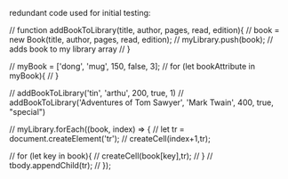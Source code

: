 redundant code used for initial testing:


// function addBookToLibrary(title, author, pages, read, edition){
//     book = new Book(title, author, pages, read, edition);
//     myLibrary.push(book); // adds book to my library array
// }


// myBook = ['dong', 'mug', 150, false, 3];
// for (let bookAttribute in myBook){
// }


// addBookToLibrary('tin', 'arthu', 200, true, 1)
// addBookToLibrary('Adventures of Tom Sawyer', 'Mark Twain', 400, true, "special")

// myLibrary.forEach((book, index) => {
//     let tr = document.createElement('tr');
//     createCell(index+1,tr);

//     for (let key in book){
//         createCell(book[key],tr);
//     }
//     tbody.appendChild(tr);
// });



